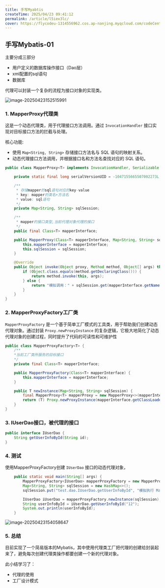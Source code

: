```yaml
---
title: 手写Myabtis
createTime: 2025/04/23 09:41:12
permalink: /article/l5iex3lc/
cover: https://flycodeu-1314556962.cos.ap-nanjing.myqcloud.com/codeCenterImg/%E5%BE%AE%E4%BF%A1%E5%9B%BE%E7%89%87_20250423155643.jp
---
```




## 手写Mybatis-01

主要分成三部分

- 用户定义的数据库操作接口（Dao层）
- xml配置的sql语句
- 数据库

代理可以封装一个复杂的流程为接口对象的实现类。

![image-20250423152515991](https://flycodeu-1314556962.cos.ap-nanjing.myqcloud.com/codeCenterImg/image-20250423152515991.png)

### 1. MapperProxy代理类

这是一个动态代理类，用于代理接口方法调用。通过 `InvocationHandler` 接口实现对目标接口方法的拦截与处理。

核心功能: 

- 使用 `Map<String, String>` 存储接口方法名与 SQL 语句的映射关系。
- 动态代理接口方法调用，并根据接口名和方法名查找对应的 SQL 语句。

```java
public class MapperProxy<T> implements InvocationHandler, Serializable {

    private static final long serialVersionUID = -1047155665507002273L;

    /**
     * 存储mapper的sql语句对应的key-value
     * key: mapper的类名+方法名
     * value: sql语句
     */
    private Map<String, String> sqlSession;

    /**
     * mapper的接口类型,当前代理对象代理的接口
     */
    public final Class<T> mapperInterface;

    public MapperProxy(Class<T> mapperInterface, Map<String, String> sqlSession) {
        this.mapperInterface = mapperInterface;
        this.sqlSession = sqlSession;
    }

    @Override
    public Object invoke(Object proxy, Method method, Object[] args) throws Throwable {
        if (Object.class.equals(method.getDeclaringClass())) {
            return method.invoke(this, args);
        } else {
            return "模拟调用：" + sqlSession.get(mapperInterface.getName() + "." + method.getName());
        }
    }
}
```

### 2. MapperProxyFactory工厂类

`MapperProxyFactory` 是一个基于简单工厂模式的工具类，用于帮助我们创建动态代理对象。通过封装 `Proxy.newProxyInstance` 的复杂逻辑，它极大地简化了动态代理对象的创建过程，同时提升了代码的可读性和可维护性

```java
public class MapperProxyFactory<T> {
    /**
    *当前工厂类所服务的目标接口
    */
    private final Class<T> mapperInterface;

    public MapperProxyFactory(Class<T> mapperInterface) {
        this.mapperInterface = mapperInterface;
    }

    public T newInstance(Map<String, String> sqlSession) {
        final MapperProxy<T> mapperProxy = new MapperProxy<>(mapperInterface, sqlSession);
        return (T) Proxy.newProxyInstance(mapperInterface.getClassLoader(), new Class[]{mapperInterface}, mapperProxy);
    }
}
```

### 3. IUserDao接口，被代理的接口

```java
public interface IUserDao {
    String getUserInfoById(String id);
}
```

### 4. 测试

使用MapperProxyFactory创建 `IUserDao` 接口的动态代理对象，

```java
    public static void main(String[] args) {
        MapperProxyFactory<IUserDao> mapperProxyFactory = new MapperProxyFactory<>(IUserDao.class);
        Map<String, String> sqlSession = new HashMap<>();
        sqlSession.put("test.dao.IUserDao.getUserInfoById", "模拟执行 Mapper.xml 中 SQL 语句的操作：根据id查找用户信息");

        IUserDao iUserDao = mapperProxyFactory.newInstance(sqlSession);
        String userInfoById = iUserDao.getUserInfoById("12");
        System.out.println(userInfoById);
    }
```

![image-20250423154058647](https://flycodeu-1314556962.cos.ap-nanjing.myqcloud.com/codeCenterImg/image-20250423154058647.png)



### 5. 总结

目前实现了一个简易版本的Mybatis，其中使用代理类工厂把代理的创建给封装起来了，避免每次创建代理类操作都要创建一个新的代理对象。

此小结学习了：

- 代理的使用
- 工厂设计模式
